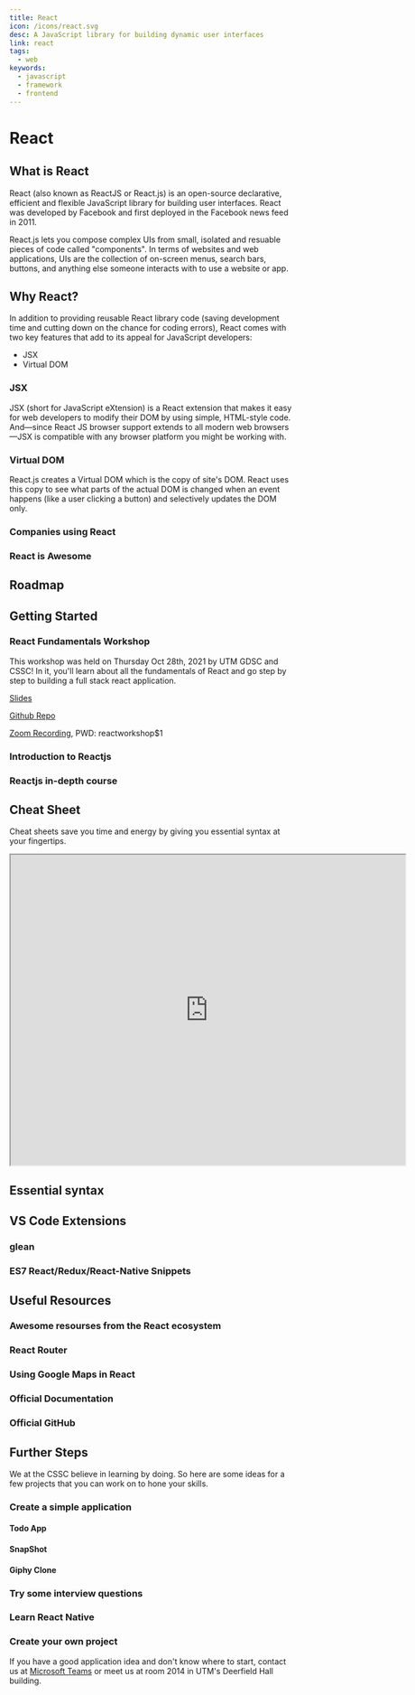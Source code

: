 ```yaml
---
title: React
icon: /icons/react.svg
desc: A JavaScript library for building dynamic user interfaces
link: react
tags:
  - web
keywords:
  - javascript
  - framework
  - frontend
---
```


# React

## What is React

React (also known as ReactJS or React.js) is an open-source declarative,
efficient and flexible JavaScript library for building user interfaces. React
was developed by Facebook and first deployed in the Facebook news feed in 2011.

React.js lets you compose complex UIs from small, isolated and resuable pieces
of code called "components". In terms of websites and web applications, UIs are
the collection of on-screen menus, search bars, buttons, and anything else
someone interacts with to use a website or app.

## Why React?

In addition to providing reusable React library code (saving development time
and cutting down on the chance for coding errors), React comes with two key
features that add to its appeal for JavaScript developers:

- JSX
- Virtual DOM

### JSX

JSX (short for JavaScript eXtension) is a React extension that makes it easy for
web developers to modify their DOM by using simple, HTML-style code. And—since
React JS browser support extends to all modern web browsers—JSX is compatible
with any browser platform you might be working with.

### Virtual DOM

React.js creates a Virtual DOM which is the copy of site's DOM. React uses this
copy to see what parts of the actual DOM is changed when an event happens (like
a user clicking a button) and selectively updates the DOM only.

<grid-1-x-2 :reversed=false link="https://skillcrush.com/blog/what-is-react-js/#dom" desc="Find more about React and their benefits!" img-src="https://mk0skillcrush9jajt6o.kinstacdn.com/wp-content/themes/skillcrush-corgi/img/retina-icons/Skillcrush_Logo@2x.png" button="Click here!" ></grid-1-x-2>

### Companies using React

<LogoGrid :logos="['netflix', 'apple', 'dropbox', 'microsoft', 'facebook']"></LogoGrid>

### React is Awesome

<VideoContainer vid-src="https://www.youtube.com/embed/SH2tck0pHWI"></VideoContainer>

## Roadmap

<grid-1-x-2 desc="A community-created roadmap for Reactjs." img-src="https://rwieruch-public.sfo2.cdn.digitaloceanspaces.com/road-to-react/cover.png" link="https://www.roadtoreact.com" button="Check it out!"></grid-1-x-2>

## Getting Started

### React Fundamentals Workshop

This workshop was held on Thursday Oct 28th, 2021 by UTM GDSC and CSSC! In it,
you'll learn about all the fundamentals of React and go step by step to building
a full stack react application.

<a href="https://docs.google.com/presentation/d/e/2PACX-1vQAYK4hgHk-xXm13XTEW0YcIpdKyyX2E2a9HA4Bpa7sTbNP3k6_eUZTVy5gZEkAu56unINQrQRAFHDl/pub?start=false&loop=false&delayms=3000" target="_blank">Slides</a>

<a href="https://github.com/utm-cssc/full-stack-react-workshop" target="_blank">Github
Repo</a>

<a href="https://utoronto.zoom.us/rec/share/QG1xxbC_sjXaODQm_CMoYwjsX8Flezk4bkyKy86sf_MbFcrSICGaMEleIPWNf71E.mP-ilDAi6shw6ic7" target="_blank">Zoom
Recording</a>, PWD: reactworkshop\$1

### Introduction to Reactjs

<grid-1-x-2 :reversed=false img-src="https://upload.wikimedia.org/wikipedia/commons/a/a7/React-icon.svg" link="https://www.youtube.com/playlist?list=PL55RiY5tL51oyA8euSROLjMFZbXaV7skS" button="Start Learning!" desc="In this series of videos, you will be introduced fundamental concepts of React as you build a small project."></grid-1-x-2>

### Reactjs in-depth course

<grid-1-x-2 img-src="https://scrimba.com/static/art/castcover.png" link="https://scrimba.com/course/glearnreact" button="Go to Tutorial!" desc="This in-depth course allows you to learn React in an interactive way at Scrimba"></grid-1-x-2>

## Cheat Sheet

Cheat sheets save you time and energy by giving you essential syntax at your
fingertips.

<iframe src="https://ihatetomatoes.net/wp-content/uploads/2017/01/react-cheat-sheet.pdf" width="700" height="550"></iframe>

## Essential syntax

<grid-1-x-2 img-src="https://assets.devhints.io/previews/react.jpg?t=20200403231925" link="https://devhints.io/react" button="Read Docs" desc="Essential Syntaxs for React from devhints.io"></grid-1-x-2>

## VS Code Extensions

### glean

<grid-1-x-2 desc="This extension provides refactoring tools for your React codebase" img-src="https://wix.gallerycdn.vsassets.io/extensions/wix/glean/4.21.1/1586120722660/Microsoft.VisualStudio.Services.Icons.Default" link="https://marketplace.visualstudio.com/items?itemName=wix.glean" button="Check it out!"></grid-1-x-2>

### ES7 React/Redux/React-Native Snippets

<grid-1-x-2 :reversed=false desc="Simple extensions for React, Redux and Graphql in JS/TS with ES7 syntax" img-src="https://dsznajder.gallerycdn.vsassets.io/extensions/dsznajder/es7-react-js-snippets/2.7.1/1585251666137/Microsoft.VisualStudio.Services.Icons.Default" link="https://marketplace.visualstudio.com/items?itemName=dsznajder.es7-react-js-snippets" button="Check it out!"></grid-1-x-2>

## Useful Resources

### Awesome resourses from the React ecosystem

<grid-1-x-2 desc="A collection of awesome things regarding the React ecosystem." img-src="https://upload.wikimedia.org/wikipedia/commons/a/a7/React-icon.svg" link="https://github.com/enaqx/awesome-react" button="Check it out!"></grid-1-x-2>

### React Router

<grid-1-x-2 :reversed=false desc="The library provides declarative routing for React" button="Check it out!" img-src="https://camo.githubusercontent.com/f63754b8412368e820601967af6dea84312b925b/68747470733a2f2f7265616374747261696e696e672e636f6d2f72656163742d726f757465722f616e64726f69642d6368726f6d652d313434783134342e706e67" link="https://github.com/ReactTraining/react-router"></grid-1-x-2>

### Using Google Maps in React

<grid-1-x-2 desc="This library provides React.js Google Maps integration component that you can use in your app" img-src="https://miro.medium.com/max/3200/1*qXcjSfRj0C0ir2yMsYiRyw.jpeg" link="https://github.com/tomchentw/react-google-maps" button="Check it out!"></grid-1-x-2>

### Official Documentation

<grid-1-x-2 :reversed=false img-src="https://upload.wikimedia.org/wikipedia/commons/a/a7/React-icon.svg" link="https://reactjs.org/" button="Read Docs" desc="The official Reactjs documentation can help you understand important concepts and refer to the API"></grid-1-x-2>

### Official GitHub

<grid-1-x-2 img-src="/icons/github.svg" link="https://github.com/facebook/react" button="Check it out!" desc="The official Reactjs github repository for you to check out new updates and also contribute to repository in the future."></grid-1-x-2>

## Further Steps

We at the CSSC believe in learning by doing. So here are some ideas for a few
projects that you can work on to hone your skills.

### Create a simple application

#### Todo App

<grid-1-x-2 desc="This is a simple Todo App that lets a user create, read, update and delete to-do tasks. In the application, a user can categorize the tasks as shown in the image." img-src="https://miro.medium.com/max/2848/1*bubW56HD3dK44Uj2Jvs-UA.png"></grid-1-x-2>

#### SnapShot

<grid-1-x-2 desc="This application searches and displays the pictures that the user searches for." img-src="https://github.com/Yog9/SnapShot/raw/master/snapscout.png"></grid-1-x-2>

#### Giphy Clone

<grid-1-x-2 desc="Create a single page web application which uses a search input and Giphy’s API to display gifs on a page." img-src="https://miro.medium.com/max/1000/1*B_Ny6pA3KiFfl_9EhZfziQ.png"></grid-1-x-2>

### Try some interview questions

<grid-1-x-2 :reversed=false desc="13 Essential React Interview Questions to try out" img-src="https://media-exp1.licdn.com/dms/image/C560BAQEJlZg66jWL4w/company-logo_200_200/0?e=2159024400&v=beta&t=wezZWtcLiFf4WisIPTFrpeNPo6ERqeQ6bXIJ7bhOkdk" link="https://www.toptal.com/react/interview-questions" button="Check it out!" />

### Learn React Native

<grid-1-x-2 :reversed=false desc="React Native allows you to create native apps for Android and iOS. Entend your knowledge to make mobile applications." img-src="https://www.mindinventory.com/blog/wp-content/uploads/2018/11/ios-android-development-using-react-native.png" button="Check it out!" link="/resources/react-native"></grid-1-x-2>

### Create your own project

If you have a good application idea and don't know where to start, contact us at
[Microsoft Teams](/microsoft-teams/) or meet us at room 2014 in UTM's Deerfield
Hall building.
